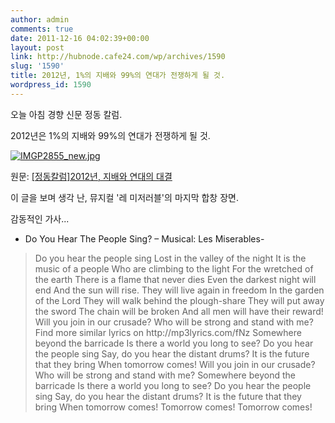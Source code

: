 ```yaml
---
author: admin
comments: true
date: 2011-12-16 04:02:39+00:00
layout: post
link: http://hubnode.cafe24.com/wp/archives/1590
slug: '1590'
title: 2012년, 1%의 지배와 99%의 연대가 전쟁하게 될 것.
wordpress_id: 1590
---
```


오늘 아침 경향 신문 정동 칼럼.

2012년은 1%의 지배와 99%의 연대가 전쟁하게 될 것.

[![IMGP2855_new.jpg](http://lh5.ggpht.com/-7nKH-as7MH8/TuqO_r3QYSI/AAAAAAAACLY/Arpe7I3MLXw/w900/IMGP2855_new.jpg)](http://lh5.ggpht.com/-7nKH-as7MH8/TuqO_r3QYSI/AAAAAAAACLY/Arpe7I3MLXw/IMGP2855_new.jpg) 

원문: [[정동칼럼]2012년, 지배와 연대의 대결](http://news.khan.co.kr/kh_news/khan_art_view.html?artid=201112152100585&code=990308)

이 글을 보며 생각 난, 뮤지컬 '레 미저러블'의 마지막 합창 장면.

감동적인 가사...

- Do You Hear The People Sing? – Musical: Les Miserables-







<blockquote>
Do you hear the people sing
Lost in the valley of the night
It is the music of a people
Who are climbing to the light
For the wretched of the earth
There is a flame that never dies
Even the darkest night will end
And the sun will rise.
They will live again in freedom
In the garden of the Lord
They will walk behind the plough-share
They will put away the sword
The chain will be broken
And all men will have their reward!
Will you join in our crusade?
Who will be strong and stand with me?
Find more similar lyrics on http://mp3lyrics.com/fNz
Somewhere beyond the barricade
Is there a world you long to see?
Do you hear the people sing
Say, do you hear the distant drums?
It is the future that they bring
When tomorrow comes!
Will you join in our crusade?
Who will be strong and stand with me?
Somewhere beyond the barricade
Is there a world you long to see?
Do you hear the people sing
Say, do you hear the distant drums?
It is the future that they bring
When tomorrow comes!
Tomorrow comes!
Tomorrow comes!</blockquote>






